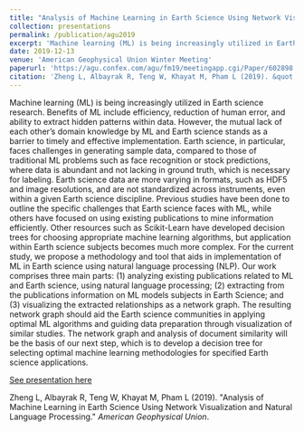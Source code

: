 ```yaml
---
title: "Analysis of Machine Learning in Earth Science Using Network Visualization and Natural Language Processing"
collection: presentations
permalink: /publication/agu2019
excerpt: 'Machine learning (ML) is being increasingly utilized in Earth science research. Benefits of ML include efficiency, reduction of human error, and ability to extract hidden patterns within data. However, the mutual lack of each other’s domain knowledge by ML and Earth science stands as a barrier to timely and effective implementation. Earth science, in particular, faces challenges in generating sample data, compared to those of traditional ML problems such as face recognition or stock predictions, where data is abundant and not lacking in ground truth, which is necessary for labeling. Earth science data are more varying in formats, such as HDF5 and image resolutions, and are not standardized across instruments, even within a given Earth science discipline. Previous studies have been done to outline the specific challenges that Earth science faces with ML, while others have focused on using existing publications to mine information efficiently. Other resources such as Scikit-Learn have developed decision trees for choosing appropriate machine learning algorithms, but application within Earth science subjects becomes much more complex. For the current study, we propose a methodology and tool that aids in implementation of ML in Earth science using natural language processing (NLP). Our work comprises three main parts: (1) analyzing existing publications related to ML and Earth science, using natural language processing; (2) extracting from the publications information on ML models subjects in Earth Science; and (3) visualizing the extracted relationships as a network graph. The resulting network graph should aid the Earth science communities in applying optimal ML algorithms and guiding data preparation through visualization of similar studies. The network graph and analysis of document similarity will be the basis of our next step, which is to develop a decision tree for selecting optimal machine learning methodologies for specified Earth science applications.'
date: 2019-12-13
venue: 'American Geophysical Union Winter Meeting'
paperurl: 'https://agu.confex.com/agu/fm19/meetingapp.cgi/Paper/602898'
citation: 'Zheng L, Albayrak R, Teng W, Khayat M, Pham L (2019). &quot;Analysis of Machine Learning in Earth Science Using Network Visualization and Natural Language Processing.&quot; <i>American Geophysical Union</i>.'
---
```

Machine learning (ML) is being increasingly utilized in Earth science research. Benefits of ML include efficiency, reduction of human error, and ability to extract hidden patterns within data. However, the mutual lack of each other’s domain knowledge by ML and Earth science stands as a barrier to timely and effective implementation. Earth science, in particular, faces challenges in generating sample data, compared to those of traditional ML problems such as face recognition or stock predictions, where data is abundant and not lacking in ground truth, which is necessary for labeling. Earth science data are more varying in formats, such as HDF5 and image resolutions, and are not standardized across instruments, even within a given Earth science discipline. Previous studies have been done to outline the specific challenges that Earth science faces with ML, while others have focused on using existing publications to mine information efficiently. Other resources such as Scikit-Learn have developed decision trees for choosing appropriate machine learning algorithms, but application within Earth science subjects becomes much more complex. For the current study, we propose a methodology and tool that aids in implementation of ML in Earth science using natural language processing (NLP). Our work comprises three main parts: (1) analyzing existing publications related to ML and Earth science, using natural language processing; (2) extracting from the publications information on ML models subjects in Earth Science; and (3) visualizing the extracted relationships as a network graph. The resulting network graph should aid the Earth science communities in applying optimal ML algorithms and guiding data preparation through visualization of similar studies. The network graph and analysis of document similarity will be the basis of our next step, which is to develop a decision tree for selecting optimal machine learning methodologies for specified Earth science applications.

[See presentation here](https://agu.confex.com/agu/fm19/meetingapp.cgi/Paper/602898)

Zheng L, Albayrak R, Teng W, Khayat M, Pham L (2019). &quot;Analysis of Machine Learning in Earth Science Using Network Visualization and Natural Language Processing.&quot; <i>American Geophysical Union</i>.